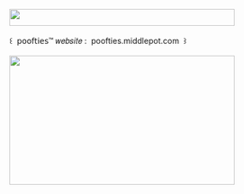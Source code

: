 <img width="400" height="30" src="https://middlepot.com/img/lacey.png">\
  \
 ‌ ‌ ‌ ‌ ‌ ‌꒰ ‌ 𝗉𝗈𝗈𝖿𝗍𝗂𝖾𝗌™ 𝑤𝑒𝑏𝑠𝑖𝑡𝑒 : ‌ poofties.middlepot.com ‌ ꒱\
  \
<img width="400" height="230" src="https://middlepot.com/img/poofties.jpg">

